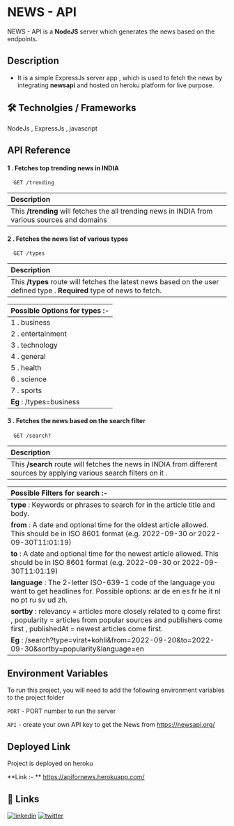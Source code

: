 
# NEWS - API

NEWS - API is a **NodeJS** server which generates the news based on the endpoints.




## Description

- It is a simple ExpressJs server app , which is used to fetch the news by integrating **newsapi** and hosted on heroku platform for live purpose.
## 🛠 Technolgies / Frameworks
NodeJs , ExpressJs , javascript

## API Reference

#### 1 . Fetches top trending news in INDIA

```http
  GET /trending
```

 | Description                |
 | :------------------------- |
 | This **/trending** will fetches the all trending news in INDIA from various sources and domains  |

#### 2 . Fetches the news list of various types

```http
  GET /types
```

 | Description                 |
 | :-------------------------------- |
 | This **/types** route will fetches the latest news based on the user defined type . **Required** type of news to fetch. |
 
 | Possible Options for types :- |
 | :-------------------------------- |
 | 1 . business      |
 | 2 . entertainment |
 | 3 . technology    |
 | 4 . general       |
 | 5 . health        |
 | 6 . science       |
 | 7 . sports        |
 | **Eg** : /types=business |

#### 3 . Fetches the news based on the search filter

```http
  GET /search?
```

 | Description                |
 | :------------------------- |
 | This **/search** route will fetches the news in INDIA from different sources by applying various search filters on it . |
 
 | Possible Filters for search :- |
 | :-------------------------------- |
 | **type** : Keywords or phrases to search for in the article title and body.      |
 | **from** : A date and optional time for the oldest article allowed. This should be in ISO 8601 format (e.g. 2022-09-30 or 2022-09-30T11:01:19) |
 | **to** : A date and optional time for the newest article allowed. This should be in ISO 8601 format (e.g. 2022-09-30 or 2022-09-30T11:01:19) |
 | **language** : The 2-letter ISO-639-1 code of the language you want to get headlines for. Possible options: ar de en es fr he it nl no pt ru sv ud zh. |
 | **sortby** : relevancy = articles more closely related to q come first , popularity = articles from popular sources and publishers come first , publishedAt = newest articles come first. |
 | **Eg** : /search?type=virat+kohli&from=2022-09-20&to=2022-09-30&sortby=popularity&language=en |


## Environment Variables

To run this project, you will need to add the following environment variables to the project folder

`PORT` - PORT number to run the server

`API`  - create your own API key to get the News from https://newsapi.org/


## Deployed Link

Project is deployed on heroku

**Link :- ** https://apifornews.herokuapp.com/


## 🔗 Links

[![linkedin](https://img.shields.io/badge/linkedin-0A66C2?style=for-the-badge&logo=linkedin&logoColor=white)](https://www.linkedin.com/in/chandhudev/)
[![twitter](https://img.shields.io/badge/twitter-1DA1F2?style=for-the-badge&logo=twitter&logoColor=white)](https://twitter.com/chandhudev)

